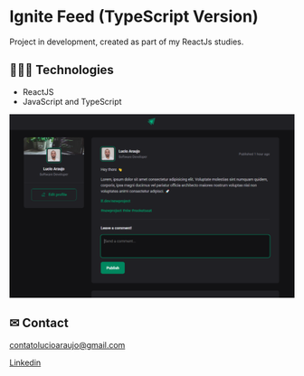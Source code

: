 # Ignite Feed (TypeScript Version)

Project in development, created as part of my ReactJs studies.


## 👩🏾‍💻 Technologies

- ReactJS
- JavaScript and TypeScript


![preview](./public/feed.PNG)

## ✉ Contact

contatolucioaraujo@gmail.com

[Linkedin](https://www.linkedin.com/in/lucioaraujo30/)